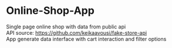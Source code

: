 # Online-Shop-App
Single page online shop with data from public api <br />
API source: https://github.com/keikaavousi/fake-store-api <br />
App generate data interface with cart interaction and filter options
